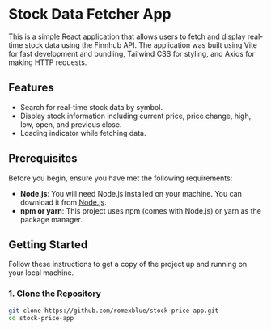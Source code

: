 # Stock Data Fetcher App

This is a simple React application that allows users to fetch and display real-time stock data using the Finnhub API. The application was built using Vite for fast development and bundling, Tailwind CSS for styling, and Axios for making HTTP requests.

## Features

- Search for real-time stock data by symbol.
- Display stock information including current price, price change, high, low, open, and previous close.
- Loading indicator while fetching data.

## Prerequisites

Before you begin, ensure you have met the following requirements:

- **Node.js**: You will need Node.js installed on your machine. You can download it from [Node.js](https://nodejs.org/).
- **npm or yarn**: This project uses npm (comes with Node.js) or yarn as the package manager.

## Getting Started

Follow these instructions to get a copy of the project up and running on your local machine.

### 1. Clone the Repository

```bash
git clone https://github.com/romexblue/stock-price-app.git
cd stock-price-app
